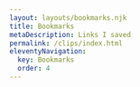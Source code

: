 ```yaml
---
layout: layouts/bookmarks.njk
title: Bookmarks
metaDescription: Links I saved
permalink: /clips/index.html
eleventyNavigation:
  key: Bookmarks
  order: 4
---
```


